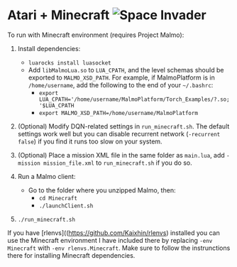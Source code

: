 # Atari + Minecraft ![Space Invader](http://www.rw-designer.com/cursor-view/74522.png)

To run with Minecraft environment (requires Project Malmo):

1) Install dependencies:
   - `luarocks install luasocket`
   - Add `libMalmoLua.so` to `LUA_CPATH`, and the level schemas should be exported to `MALMO_XSD_PATH`. 
     For example, if MalmoPlatform is in `/home/username`, add the following to the end of your `~/.bashrc`:
     - `export LUA_CPATH='/home/username/MalmoPlatform/Torch_Examples/?.so;'$LUA_CPATH`  
     - `export MALMO_XSD_PATH=/home/username/MalmoPlatform`
  
2) (Optional) Modify DQN-related settings in `run_minecraft.sh`.
   The default settings work well but you can disable recurrent network
   (`-recurrent false`) if you find it runs too slow on your system.
  
3) (Optional) Place a mission XML file in the same folder as `main.lua`,
   add `-mission mission_file.xml` to `run_minecraft.sh` if you do so.
   
4) Run a Malmo client:
   - Go to the folder where you unzipped Malmo, then:
     - `cd Minecraft`
     - `./launchClient.sh`
   
5) `./run_minecraft.sh`

If you have [rlenvs]((https://github.com/Kaixhin/rlenvs) installed you can use the Minecraft
environment I have included there by replacing `-env Minecraft` with `-env rlenvs.Minecraft`.
Make sure to follow the instrunctions there for installing Minecraft dependencies.
